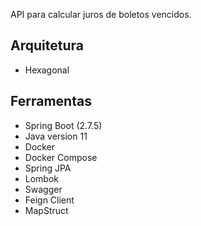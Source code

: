 API para calcular juros de boletos vencidos.

<h2>Arquitetura</h2>
<ul>
<li>Hexagonal</li>
</ul>

<h2>Ferramentas</h2>
<ul>
<li>Spring Boot (2.7.5)</li>
<li>Java version 11</li>  
<li>Docker</li>
<li>Docker Compose</li>
<li>Spring JPA</li>
<li>Lombok</li>
<li>Swagger</li>
<li>Feign Client</li>
<li>MapStruct</li>
</ul>

